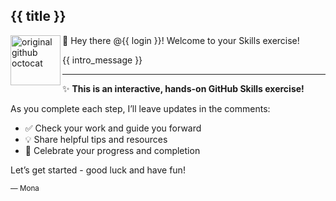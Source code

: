 ## {{ title }}

<img alt="original github octocat" src="https://octodex.github.com/images/original.png" align="left" height="80px" />

👋 Hey there @{{ login }}! Welcome to your Skills exercise!

{{ intro_message }}

---

✨ **This is an interactive, hands-on GitHub Skills exercise!**

As you complete each step, I’ll leave updates in the comments:

- ✅ Check your work and guide you forward
- 💡 Share helpful tips and resources
- 🚀 Celebrate your progress and completion

Let’s get started - good luck and have fun!

<sub>— Mona</sub>
